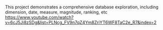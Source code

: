 This project demonstrates a comprehensive database exploration, including dimension, date, measure, magnitude, ranking, etc
https://www.youtube.com/watch?v=6cJ5Ji8zSDg&list=PLNcg_FV9n7qZ4Ym8ZriYT6WF8TaC2e_R7&index=2
